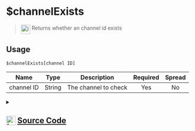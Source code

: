 # $channelExists
> <img align="top" src="https://upload.wikimedia.org/wikipedia/commons/thumb/e/e4/Infobox_info_icon.svg/160px-Infobox_info_icon.svg.png?20150409153300" alt="image" width="25" height="auto"> Returns whether an channel id exists
## Usage
```
$channelExists[channel ID]
```
| Name | Type | Description | Required | Spread
| :---: | :---: | :---: | :---: | :---: |
channel ID | String | The channel to check | Yes | No
<details>
<summary>
    
## <img align="top" src="https://cdn4.iconfinder.com/data/icons/iconsimple-logotypes/512/github-512.png" alt="image" width="25" height="auto">  [Source Code](https://github.com/tryforge/ForgeScript-V2/blob/main/src/native/channelExists.ts)
    
</summary>
    
```ts
import { ArgType, CompiledFunction, NativeFunction, Return } from "../structures"

export default new NativeFunction({
    name: "$channelExists",
    version: "1.0.0",
    description: "Returns whether an channel id exists",
    unwrap: true,
    brackets: true,
    args: [
        {
            name: "channel ID",
            description: "The channel to check",
            rest: false,
            required: true,
            type: ArgType.String,
        },
    ],
    async execute(ctx, [id]) {
        return this.success(CompiledFunction.IdRegex.test(id) && ctx.client.channels.cache.has(id))
    },
})

```
    
</details>